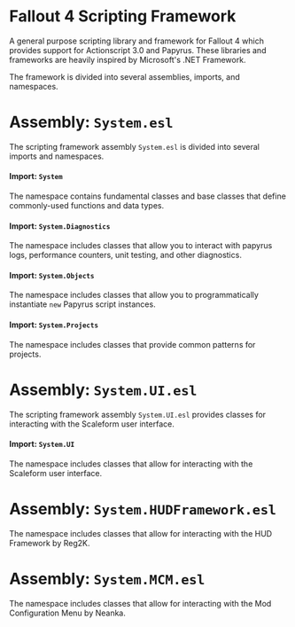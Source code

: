 # Fallout 4 Scripting Framework
A general purpose scripting library and framework for Fallout 4 which provides support for Actionscript 3.0 and Papyrus.
These libraries and frameworks are heavily inspired by Microsoft's .NET Framework.

The framework is divided into several assemblies, imports, and namespaces.


# Assembly: `System.esl`
The scripting framework assembly `System.esl` is divided into several imports and namespaces.

#### Import: `System`
The namespace contains fundamental classes and base classes that define commonly-used functions and data types.

#### Import: `System.Diagnostics`
The namespace includes classes that allow you to interact with papyrus logs, performance counters, unit testing, and other diagnostics.

#### Import: `System.Objects`
The namespace includes classes that allow you to programmatically instantiate `new` Papyrus script instances.

#### Import: `System.Projects`
The namespace includes classes that provide common patterns for projects.


# Assembly: `System.UI.esl`
The scripting framework assembly `System.UI.esl` provides classes for interacting with the Scaleform user interface.

#### Import: `System.UI`
The namespace includes classes that allow for interacting with the Scaleform user interface.

# Assembly: `System.HUDFramework.esl`
The namespace includes classes that allow for interacting with the HUD Framework by Reg2K.

# Assembly: `System.MCM.esl`
The namespace includes classes that allow for interacting with the Mod Configuration Menu by Neanka.
